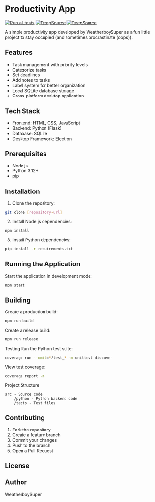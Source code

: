 # Productivity App
[![Run all tests](https://github.com/WxboySuper/Productivity-App/actions/workflows/testing.yml/badge.svg)](https://github.com/WxboySuper/Productivity-App/actions/workflows/testing.yml)
[![DeepSource](https://app.deepsource.com/gh/WxboySuper/Productivity-App.svg/?label=active+issues&show_trend=true&token=PqTSZxIszGKL6icxa3lwv3Ra)](https://app.deepsource.com/gh/WxboySuper/Productivity-App/)
[![DeepSource](https://app.deepsource.com/gh/WxboySuper/Productivity-App.svg/?label=code+coverage&show_trend=true&token=PqTSZxIszGKL6icxa3lwv3Ra)](https://app.deepsource.com/gh/WxboySuper/Productivity-App/)

A simple productivity app developed by WeatherboySuper as a fun little project to stay occupied (and sometimes procrastinate (oops)).

## Features

- Task management with priority levels
- Categorize tasks
- Set deadlines
- Add notes to tasks
- Label system for better organization
- Local SQLite database storage
- Cross-platform desktop application

## Tech Stack

- Frontend: HTML, CSS, JavaScript
- Backend: Python (Flask)
- Database: SQLite
- Desktop Framework: Electron

## Prerequisites

- Node.js
- Python 3.12+
- pip

## Installation

1. Clone the repository:
```sh
git clone [repository-url]
```

2. Install Node.js dependencies:
```sh
npm install
```

3. Install Python dependencies:
```sh
pip install -r requirements.txt
```

## Running the Application
Start the application in development mode:
```sh
npm start
```

## Building
Create a production build:
```sh
npm run build
```

Create a release build:
```sh
npm run release
```

Testing
Run the Python test suite:
```sh
coverage run --omit=*/test_* -m unittest discover
```

View test coverage:
```sh
coverage report -m
```

Project Structure
    
    src - Source code
        /python - Python backend code
        /tests - Test files

## Contributing
1. Fork the repository
2. Create a feature branch
3. Commit your changes
4. Push to the branch
5. Open a Pull Request

## License


## Author
WeatherboySuper 
